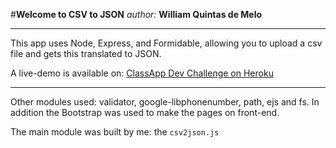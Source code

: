 #**Welcome to CSV to JSON**
*author:* **William Quintas de Melo**

----------
This app uses Node, Express, and Formidable, allowing you to upload a csv file and gets this translated to JSON.

A live-demo is available on: [ClassApp Dev Challenge on Heroku](https://classapp-devchallenge.herokuapp.com/)


----------
Other modules used: validator, google-libphonenumber, path, ejs and fs.
In addition the Bootstrap was used to make the pages on front-end.

The main module was built by me: the `csv2json.js`
